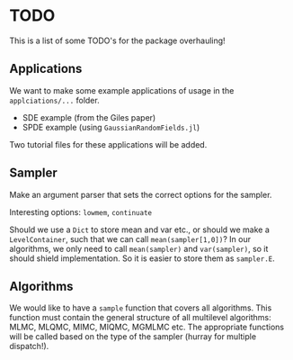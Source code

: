 # TODO

This is a list of some TODO's for the package overhauling!

## Applications

We want to make some example applications of usage in the `applciations/...` folder.

* SDE example (from the Giles paper)
* SPDE example (using `GaussianRandomFields.jl`)

Two tutorial files for these applications will be added.

## Sampler

Make an argument parser that sets the correct options for the sampler.

Interesting options: `lowmem`, `continuate`

Should we use a `Dict` to store mean and var etc., or should we make a `LevelContainer`, such that we can call `mean(sampler[1,0])`? In our algorithms, we only need to call `mean(sampler)` and `var(sampler)`, so it should shield implementation. So it is easier to store them as `sampler.E`.

## Algorithms

We would like to have a `sample` function that covers all algorithms. This function must contain the general structure of all multilevel algorithms: MLMC, MLQMC, MIMC, MIQMC, MGMLMC etc. The appropriate functions will be called based on the type of the sampler (hurray for multiple dispatch!).

